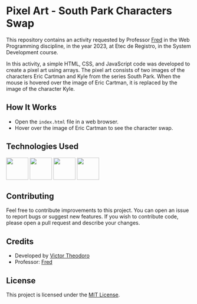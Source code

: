 # Pixel Art - South Park Characters Swap

This repository contains an activity requested by Professor [Fred](https://github.com/fbamuniz) in the Web Programming discipline, in the year 2023, at Etec de Registro, in the System Development course.

In this activity, a simple HTML, CSS, and JavaScript code was developed to create a pixel art using arrays. The pixel art consists of two images of the characters Eric Cartman and Kyle from the series South Park. When the mouse is hovered over the image of Eric Cartman, it is replaced by the image of the character Kyle.

## How It Works

- Open the `index.html` file in a web browser.
- Hover over the image of Eric Cartman to see the character swap.

<div align="left">  
<h2>Technologies Used</h2>
<img src="https://cdn.jsdelivr.net/gh/devicons/devicon@latest/icons/html5/html5-original.svg" width="60"/>
<img src="https://cdn.jsdelivr.net/gh/devicons/devicon@latest/icons/css3/css3-original.svg" width="60"/>
<img src="https://cdn.jsdelivr.net/gh/devicons/devicon@latest/icons/javascript/javascript-original.svg" width="60"/>
<img src="https://cdn.jsdelivr.net/gh/devicons/devicon@latest/icons/vscode/vscode-original-wordmark.svg" width="60"/>
</div>

## Contributing

Feel free to contribute improvements to this project. You can open an issue to report bugs or suggest new features. If you wish to contribute code, please open a pull request and describe your changes.

## Credits

- Developed by [Victor Theodoro](https://github.com/VTheodoro)
- Professor: [Fred](https://github.com/fbamuniz)

## License

This project is licensed under the [MIT License](LICENSE).
